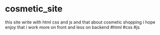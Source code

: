 # cosmetic_site
this site write with html css and js and that about cosmetic shopping i hope enjoy that
i work more on front and less on backend
#html #css #js
